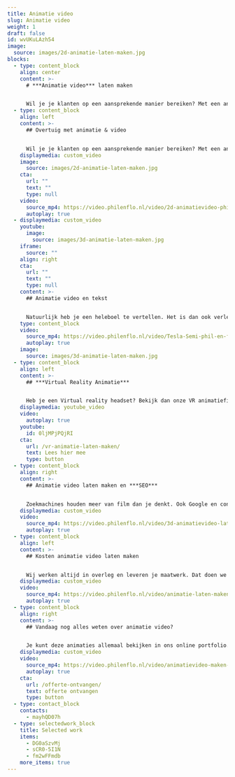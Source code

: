 ```yaml
---
title: Animatie video
slug: Animatie video
weight: 1
draft: false
id: wvUKuLAzh54
image:
  source: images/2d-animatie-laten-maken.jpg
blocks:
  - type: content_block
    align: center
    content: >-
      # ***Animatie video*** laten maken


      Wil je je klanten op een aansprekende manier bereiken? Met een animatie-video kom je helder, luchtig en opvallend voor de dag.
  - type: content_block
    align: left
    content: >-
      ## Overtuig met animatie & video


      Wil je je klanten op een aansprekende manier bereiken? Met een animatie-video kom je helder, luchtig en opvallend voor de dag. Het moderne publiek wordt continu bestookt met informatie, dus als jij opvalt en in een zeer korte tijd je boodschap treffend overbrengt, is dat een duidelijke voorsprong op de concurrentie. Animatie & video zijn hiervoor uitermate geschikt. Binnen 40-60 seconden kom je tot de kern, en bereik je je doelgroep veel beter dan met leeswerk.
    displaymedia: custom_video
    image:
      source: images/2d-animatie-laten-maken.jpg
    cta:
      url: ""
      text: ""
      type: null
    video:
      source_mp4: https://video.philenflo.nl/video/2d-animatievideo-phil-en-flo.mp4
      autoplay: true
  - displaymedia: custom_video
    youtube:
      image:
        source: images/3d-animatie-laten-maken.jpg
    iframe:
      source: ""
    align: right
    cta:
      url: ""
      text: ""
      type: null
    content: >-
      ## Animatie video en tekst


      Natuurlijk heb je een heleboel te vertellen. Het is dan ook verleidelijk om dat allemaal uit te typen in grote lappen tekst. Maar als je een doelgroep wilt aanspreken, kun je moeilijk verwachten dat die dat allemaal gaan lezen. Waarom ze niet trakteren op een leuk, interessant en bovenal: korte animatie-video, waarin je dezelfde boodschap overbrengt? Dat werkt veel beter in het bereiken van je doelgroep en door de duidelijke toon en sfeer kun je ze ook veel beter overtuigen.
    type: content_block
    video:
      source_mp4: https://video.philenflo.nl/video/Tesla-Semi-phil-en-flo.mp4
      autoplay: true
    image:
      source: images/3d-animatie-laten-maken.jpg
  - type: content_block
    align: left
    content: >-
      ## ***Virtual Reality Animatie***


      Heb je een Virtual reality headset? Bekijk dan onze VR animatiefilms eens! Deze oplossing biedt geweldige mogelijkheden als je echt wilt opvallen. Ook geweldig om te gebruiken op beurzen of tijdens presentaties!
    displaymedia: youtube_video
    video:
      autoplay: true
    youtube:
      id: 0ljMPjPQjRI
    cta:
      url: /vr-animatie-laten-maken/
      text: Lees hier mee
      type: button
  - type: content_block
    align: right
    content: >-
      ## Animatie video laten maken en ***SEO***


      Zoekmachines houden meer van film dan je denkt. Ook Google en consorten hebben door dat er een flinke verschuiving aan het plaatsvinden is van tekst richting animatie, video en illustraties. Maar ze kunnen animatie-video’s nog niet zo goed interpreteren. Daarom helpen we zoekmachines een handje op weg, door onze video’s te optimaliseren voor indexatie. Zo brengen wij je content naar een hogere positie in de zoekresultaten met onze animatie-video’s.
    displaymedia: custom_video
    video:
      source_mp4: https://video.philenflo.nl/video/3d-animatievideo-laten-maken-phil-en-flo.mp4
      autoplay: true
  - type: content_block
    align: left
    content: >-
      ## Kosten animatie video laten maken


      Wij werken altijd in overleg en leveren je maatwerk. Dat doen we omdat we geloven dat standaardanimaties veel minder aansprekend zijn: sterker nog, ze hebben een beetje een goedkope uitstraling en kunnen niet de emotionele connectie maken die een goede, persoonlijke animatie-video wel kan. Bel onze adviseur voor een globale prijsindicatie. 085 - 273 8331
    displaymedia: custom_video
    video:
      source_mp4: https://video.philenflo.nl/video/animatie-laten-maken-phil-en-flo.mp4
      autoplay: true
  - type: content_block
    align: right
    content: >-
      ## Vandaag nog alles weten over animatie video?


      Je kunt deze animaties allemaal bekijken in ons online portfolio. Zo krijg je een goed idee van wat we kunnen, en vind je inspiratie voor je eigen animatie. Je kunt natuurlijk ook meteen vrijblijvend contact met ons opnemen om over de mogelijkheden te praten.
    displaymedia: custom_video
    video:
      source_mp4: https://video.philenflo.nl/video/animatievideo-maken-phil-en-flo.mp4
      autoplay: true
    cta:
      url: /offerte-ontvangen/
      text: offerte ontvangen
      type: button
  - type: contact_block
    contacts:
      - mayhQD07h
  - type: selectedwork_block
    title: Selected work
    items:
      - DG0aSzvMj
      - sCR0-5I1N
      - fm2wFFmdb
    more_items: true
---
```

